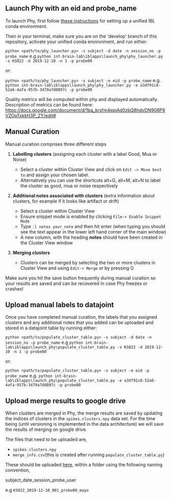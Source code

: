 ## Launch Phy with an eid and probe_name

To launch Phy, first follow [these instructions](https://github.com//int-brain-lab/iblenv) for setting up a unified IBL conda environment.

Then in your terminal, make sure you are on the 'develop' branch of this repository, activate your unified conda environment, and run either:

`python <path/to/phy_launcher.py> -s subject -d date -n session_no -p probe_name`
e.g `python int-brain-lab\iblapps\launch_phy\phy_launcher.py -s KS022 -d 2019-12-10 -n 1 -p probe00`

or:

`python <path/to/phy_launcher.py> -s subject -e eid -p probe_name`
e.g. `python int-brain-lab\iblapps\launch_phy\phy_launcher.py -e a3df91c8-52a6-4afa-957b-3479a7d0897c -p probe00`

Quality metrics will be computed within phy and displayed automatically.
Description of metrics can be found here: https://docs.google.com/document/d/1ba_krsfm4epiAd0zbQ8hdvDN908P9VZOpTxkkH3P_ZY/edit#

## Manual Curation
Manual curation comprises three different steps

1) **Labelling clusters** (assigning each cluster with a label Good, Mua or Noise)
    * Select a cluster within Cluster View and click on `Edit -> Move best to` and assign your chosen label.
    * Alternatively you can use the shortcuts alt+G, alt+M, alt+N to label the cluster as good, mua or noise respectively

2)  **Additional notes associated with clusters** (extra information about clusters, for example if it looks like artifact or drift)
    * Select a cluster within Cluster View
    * Ensure snippet mode is enabled by clicking `File-> Enable Snippet Mode`
    * Type `:l notes your_note` and then hit enter (when typing you should see the text appear in the lower left
    hand corner of the main window)
    * A new column, with the heading **notes** should have been created in the Cluster View window

3)  **Merging clusters**
    * Clusters can be merged by selecting the two or more clusters in Cluster View and using `Edit-> Merge` or by pressing G

Make sure you hit the save button frequently during manual curation so your results are saved and can be
recovered in case Phy freezes or crashes!


## Upload manual labels to datajoint

Once you have completed manual curation, the labels that you assigned clusters and any additional notes that you
added can be uploaded and stored in a datajoint table by running either:

`python <path/to/populate_cluster_table.py> -s subject -d date -n session_no -p probe_name`
e.g `python int-brain-lab\iblapps\launch_phy\populate_cluster_table.py -s KS022 -d 2019-12-10 -n 1 -p probe00`

or:

`python <path/to/populate_cluster_table.py> -s subject -e eid -p probe_name`
e.g. `python int-brain-lab\iblapps\launch_phy\populate_cluster_table.py -e a3df91c8-52a6-4afa-957b-3479a7d0897c -p probe00`

## Upload merge results to google drive
When clusters are merged in Phy, the merge results are saved by updating the indices of clusters in the
`spikes.clusters.npy` data set. For the time being (until versioning is implemented in the data architecture) we will
save the results of merging on google drive.

The files that need to be uploaded are,
- `spikes.clusters.npy`
- `merge_info.csv`(this is created after running `populate_cluster_table.py`)

These should be uploaded [here](https://drive.google.com/drive/u/1/folders/1_KDshAIblNiFNDQD37ZtoFks8b4VDWgg),
within a folder using the following naming convention,

subject_date_session_probe_user

e.g `KS022_2019-12-10_001_probe00_mayo`
